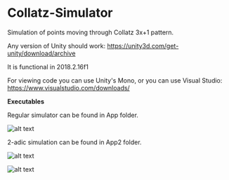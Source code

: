 # Collatz-Simulator
Simulation of points moving through Collatz 3x+1 pattern.

Any version of Unity should work: https://unity3d.com/get-unity/download/archive

It is functional in 2018.2.16f1

For viewing code you can use Unity's Mono, or you can use Visual Studio: https://www.visualstudio.com/downloads/

**Executables**

Regular simulator can be found in App folder. 

![alt text](https://i.imgur.com/LnkJNxC.png)

2-adic simulation can be found in App2 folder.

![alt text](https://i.imgur.com/8J16bGw.png)

![alt text](https://upload.wikimedia.org/wikipedia/commons/2/2c/Rotating_earth_%28large%29.gif)
